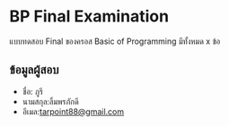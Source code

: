 # BP Final Examination

แบบทดสอบ Final ของครอส Basic of Programming มีทั้งหมด x ข้อ

## ข้อมูลผู้สอบ

- ชื่อ: ภูรี 
- นามสกุล:ลิ้มพรภักดี
- อีเมล:tarpoint88@gmail.com
